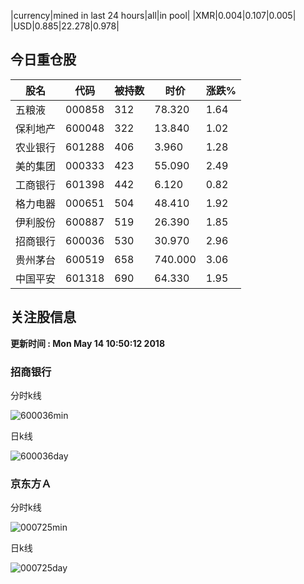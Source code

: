 |currency|mined in last 24 hours|all|in pool|
|XMR|0.004|0.107|0.005|
|USD|0.885|22.278|0.978|

## 今日重仓股 

|股名|代码|被持数|时价|涨跌%|
|---|---|---|---|---|
|五粮液|000858|312|78.320|1.64|
|保利地产|600048|322|13.840|1.02|
|农业银行|601288|406|3.960|1.28|
|美的集团|000333|423|55.090|2.49|
|工商银行|601398|442|6.120|0.82|
|格力电器|000651|504|48.410|1.92|
|伊利股份|600887|519|26.390|1.85|
|招商银行|600036|530|30.970|2.96|
|贵州茅台|600519|658|740.000|3.06|
|中国平安|601318|690|64.330|1.95|

## 关注股信息
**更新时间 : Mon May 14 10:50:12 2018**
### 招商银行 
分时k线

![600036min](http://image.sinajs.cn/newchart/min/n/sh600036.gif)

日k线

![600036day](http://image.sinajs.cn/newchart/daily/n/sh600036.gif)

### 京东方Ａ 
分时k线

![000725min](http://image.sinajs.cn/newchart/min/n/sz000725.gif)

日k线

![000725day](http://image.sinajs.cn/newchart/daily/n/sz000725.gif)
